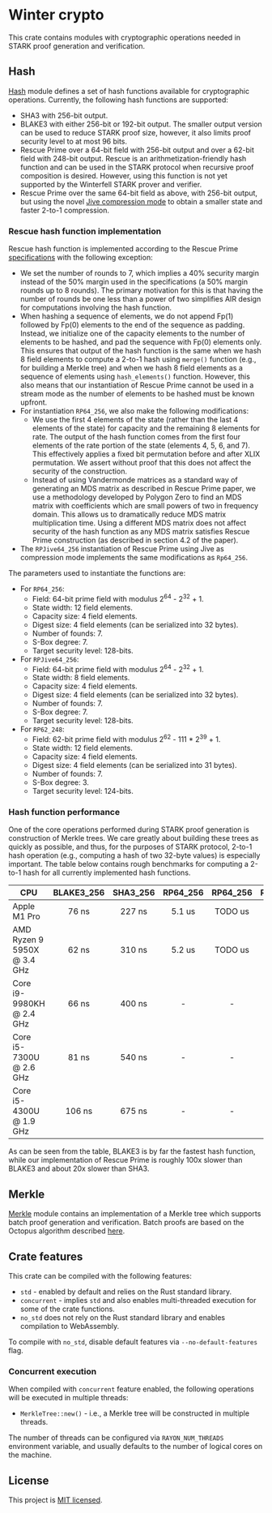 # Winter crypto
This crate contains modules with cryptographic operations needed in STARK proof generation and verification.

## Hash
[Hash](src/hash) module defines a set of hash functions available for cryptographic operations. Currently, the following hash functions are supported:
 
* SHA3 with 256-bit output.
* BLAKE3 with either 256-bit or 192-bit output. The smaller output version can be used to reduce STARK proof size, however, it also limits proof security level to at most 96 bits.
* Rescue Prime over a 64-bit field with 256-bit output and over a 62-bit field with 248-bit output. Rescue is an arithmetization-friendly hash function and can be used in the STARK protocol when recursive proof composition is desired. However, using this function is not yet supported by the Winterfell STARK prover and verifier.
* Rescue Prime over the same 64-bit field as above, with 256-bit output, but using the novel [Jive compression mode](https://eprint.iacr.org/2022/840.pdf) to obtain a smaller state and faster 2-to-1 compression.

### Rescue hash function implementation
Rescue hash function is implemented according to the Rescue Prime [specifications](https://eprint.iacr.org/2020/1143.pdf) with the following exception:
* We set the number of rounds to 7, which implies a 40% security margin instead of the 50% margin used in the specifications (a 50% margin rounds up to 8 rounds). The primary motivation for this is that having the number of rounds be one less than a power of two simplifies AIR design for computations involving the hash function.
* When hashing a sequence of elements, we do not append Fp(1) followed by Fp(0) elements to the end of the sequence as padding. Instead, we initialize one of the capacity elements to the number of elements to be hashed, and pad the sequence with Fp(0) elements only. This ensures that output of the hash function is the same when we hash 8 field elements to compute a 2-to-1 hash using `merge()` function (e.g., for building a Merkle tree) and when we hash 8 field elements as a sequence of elements using `hash_elements()` function. However, this also means that our instantiation of Rescue Prime cannot be used in a stream mode as the number of elements to be hashed must be known upfront.
* For instantiation `RP64_256`, we also make the following modifications:
  - We use the first 4 elements of the state (rather than the last 4 elements of the state) for capacity and the remaining 8 elements for rate. The output of the hash function comes from the first four elements of the rate portion of the state (elements 4, 5, 6, and 7). This effectively applies a fixed bit permutation before and after XLIX permutation. We assert without proof that this does not affect the security of the construction.
  - Instead of using Vandermonde matrices as a standard way of generating an MDS matrix as described in Rescue Prime paper, we use a methodology developed by Polygon Zero to find an MDS matrix with coefficients which are small powers of two in frequency domain. This allows us to dramatically reduce MDS matrix multiplication time. Using a different MDS matrix does not affect security of the hash function as any MDS matrix satisfies Rescue Prime construction (as described in section 4.2 of the paper).
* The `RPJive64_256` instantiation of Rescue Prime using Jive as compression mode implements the same modifications as `Rp64_256`.

The parameters used to instantiate the functions are:
* For `RP64_256`:
  - Field: 64-bit prime field with modulus 2<sup>64</sup> - 2<sup>32</sup> + 1.
  - State width: 12 field elements.
  - Capacity size: 4 field elements.
  - Digest size: 4 field elements (can be serialized into 32 bytes).
  - Number of founds: 7.
  - S-Box degree: 7.
  - Target security level: 128-bits.
* For `RPJive64_256`:
  - Field: 64-bit prime field with modulus 2<sup>64</sup> - 2<sup>32</sup> + 1.
  - State width: 8 field elements.
  - Capacity size: 4 field elements.
  - Digest size: 4 field elements (can be serialized into 32 bytes).
  - Number of founds: 7.
  - S-Box degree: 7.
  - Target security level: 128-bits.
* For `RP62_248`:
  - Field: 62-bit prime field with modulus 2<sup>62</sup> - 111 * 2<sup>39</sup> + 1.
  - State width: 12 field elements.
  - Capacity size: 4 field elements.
  - Digest size: 4 field elements (can be serialized into 31 bytes).
  - Number of founds: 7.
  - S-Box degree: 3.
  - Target security level: 124-bits.

### Hash function performance
One of the core operations performed during STARK proof generation is construction of Merkle trees. We care greatly about building these trees as quickly as possible, and thus, for the purposes of STARK protocol, 2-to-1 hash operation (e.g., computing a hash of two 32-byte values) is especially important. The table below contains rough benchmarks for computing a 2-to-1 hash for all currently implemented hash functions.

| CPU                         | BLAKE3_256 | SHA3_256 | RP64_256 | RP64_256 | RP62_248 |
| --------------------------- | :--------: | :------: | :------: | :------: | :------: |
| Apple M1 Pro                | 76 ns      | 227 ns   | 5.1 us   | TODO us  | 7.1 us   |
| AMD Ryzen 9 5950X @ 3.4 GHz | 62 ns      | 310 ns   | 5.2 us   | TODO us  | 6.9 us   |
| Core i9-9980KH @ 2.4 GHz    | 66 ns      | 400 ns   | -        | -        | 6.6 us   |
| Core i5-7300U @ 2.6 GHz     | 81 ns      | 540 ns   | -        | -        | 9.5 us   |
| Core i5-4300U @ 1.9 GHz     | 106 ns     | 675 ns   | -        | -        | 13.9 us  |

As can be seen from the table, BLAKE3 is by far the fastest hash function, while our implementation of Rescue Prime is roughly 100x slower than BLAKE3 and about 20x slower than SHA3.

## Merkle
[Merkle](src/merkle) module contains an implementation of a Merkle tree which supports batch proof generation and verification. Batch proofs are based on the Octopus algorithm described [here](https://eprint.iacr.org/2017/933).

## Crate features
This crate can be compiled with the following features:

* `std` - enabled by default and relies on the Rust standard library.
* `concurrent` - implies `std` and also enables multi-threaded execution for some of the crate functions.
* `no_std` does not rely on the Rust standard library and enables compilation to WebAssembly.

To compile with `no_std`, disable default features via `--no-default-features` flag.

### Concurrent execution
When compiled with `concurrent` feature enabled, the following operations will be executed in multiple threads:

* `MerkleTree::new()` - i.e., a Merkle tree will be constructed in multiple threads.

The number of threads can be configured via `RAYON_NUM_THREADS` environment variable, and usually defaults to the number of logical cores on the machine.

License
-------

This project is [MIT licensed](../LICENSE).
